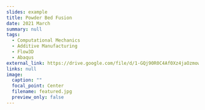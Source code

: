 ```yaml
---
slides: example
title: Powder Bed Fusion
date: 2021 March
summary: null
tags:
  - Computational Mechanics
  - Additive Manufacturing
  - Flow3D
  - Abaqus
external_link: https://drive.google.com/file/d/1-GQj90R0C4Af0Xz4jaOzmowlQGDUqAuJ/view?usp=sharing
links: null
image:
  caption: ""
  focal_point: Center
  filename: featured.jpg
  preview_only: false
---
```

